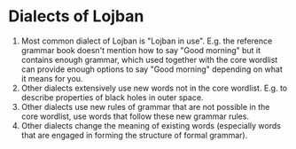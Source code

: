 # Dialects of Lojban

1. Most common dialect of Lojban is "Lojban in use". E.g. the reference grammar book doesn't mention how to say "Good morning" but it contains enough grammar, which used together with the core wordlist can provide enough options to say "Good morning" depending on what it means for you.
2. Other dialects extensively use new words not in the core wordlist. E.g. to describe properties of black holes in outer space.
3. Other dialects use new rules of grammar that are not possible in the core wordlist, use words that follow these new grammar rules.
4. Other dialects change the meaning of existing words (especially words that are engaged in forming the structure of formal grammar).